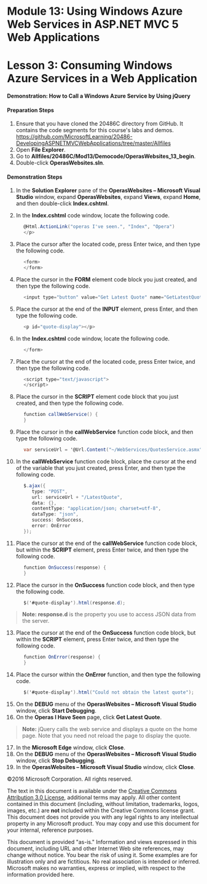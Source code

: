 ﻿# Module 13: Using Windows Azure Web Services in ASP.NET MVC 5 Web Applications

# Lesson 3: Consuming Windows Azure Services in a Web Application

#### Demonstration: How to Call a Windows Azure Service by Using jQuery

#### Preparation Steps

1. Ensure that you have cloned the 20486C directory from GitHub. It contains the code segments for this course's labs and demos. https://github.com/MicrosoftLearning/20486-DevelopingASPNETMVCWebApplications/tree/master/Allfiles
2. Open **File Explorer**.
3. Go to **Allfiles/20486C/Mod13/Democode/OperasWebsites_13_begin**.
4. Double-click **OperasWebsites.sln**.


#### Demonstration Steps

1. In the **Solution Explorer** pane of the **OperasWebsites – Microsoft Visual Studio** window, expand **OperasWebsites**, expand **Views**, expand **Home**, and then double-click **Index.cshtml**.

2. In the **Index.cshtml** code window, locate the following code.
 
  ```cs
        @Html.ActionLink("operas I've seen.", "Index", "Opera")
        </p>
```
3. Place the cursor after the located code, press Enter twice, and then type the following code.

  ```cs
        <form>
        </form>
```
4. Place the cursor in the **FORM** element code block you just created, and then type the following code.

  ```cs
		<input type="button" value="Get Latest Quote" name="GetLatestQuote" onclick="callWebService();" />
```
5. Place the cursor at the end of the **INPUT** element, press Enter, and then type the following code.

  ```cs
		<p id="quote-display"></p>
```
6. In the **Index.cshtml** code window, locate the following code.

  ```cs
		</form>
```
7. Place the cursor at the end of the located code, press Enter twice, and then type the following code.

  ```cs
        <script type="text/javascript">
        </script>
```
8. Place the cursor in the **SCRIPT** element code block that you just created, and then type the following code.

  ```cs
        function callWebService() {
        }
```
9. Place the cursor in the **callWebService** function code block, and then type the following code.

  ```cs
		var serviceUrl = '@Url.Content("~/WebServices/QuotesService.asmx")';
```
10. In the **callWebService** function code block, place the cursor at the end of the variable that you just created, press Enter, and then type the following code.

  ```cs
        $.ajax({
           type: "POST",
           url: serviceUrl + "/LatestQuote",
           data: {},
           contentType: "application/json; charset=utf-8",
           dataType: "json",
           success: OnSuccess,
           error: OnError
        });
```
11. Place the cursor at the end of the **callWebService** function code block, but within the **SCRIPT** element, press Enter twice, and then type the following code.

  ```cs
        function OnSuccess(response) {
        }
```
12. Place the cursor in the **OnSuccess** function code block, and then type the following code.

  ```cs
		$('#quote-display').html(response.d);
```
  >**Note: response.d** is the property you use to access JSON data from the server.

13. Place the cursor at the end of the **OnSuccess** function code block, but within the **SCRIPT** element, press Enter twice, and then type the following code.

  ```cs
        function OnError(response) {
        }
```
14. Place the cursor within the **OnError** function, and then type the following code.

  ```cs
		$('#quote-display').html("Could not obtain the latest quote");
```
15. On the **DEBUG** menu of the **OperasWebsites – Microsoft Visual Studio** window, click **Start Debugging**.
16. On the **Operas I Have Seen** page, click **Get Latest Quote**.

  >**Note:** jQuery calls the web service and displays a quote on the home page. Note that you need not reload the page to display the quote.

17. In the **Microsoft Edge** window, click **Close**.
18. On the **DEBUG** menu of the **OperasWebsites – Microsoft Visual Studio** window, click **Stop Debugging**.
19. In the **OperasWebsites – Microsoft Visual Studio** window, click **Close**.

©2016 Microsoft Corporation. All rights reserved.

The text in this document is available under the  [Creative Commons Attribution 3.0 License](https://creativecommons.org/licenses/by/3.0/legalcode), additional terms may apply. All other content contained in this document (including, without limitation, trademarks, logos, images, etc.) are  **not**  included within the Creative Commons license grant. This document does not provide you with any legal rights to any intellectual property in any Microsoft product. You may copy and use this document for your internal, reference purposes.

This document is provided &quot;as-is.&quot; Information and views expressed in this document, including URL and other Internet Web site references, may change without notice. You bear the risk of using it. Some examples are for illustration only and are fictitious. No real association is intended or inferred. Microsoft makes no warranties, express or implied, with respect to the information provided here. 
